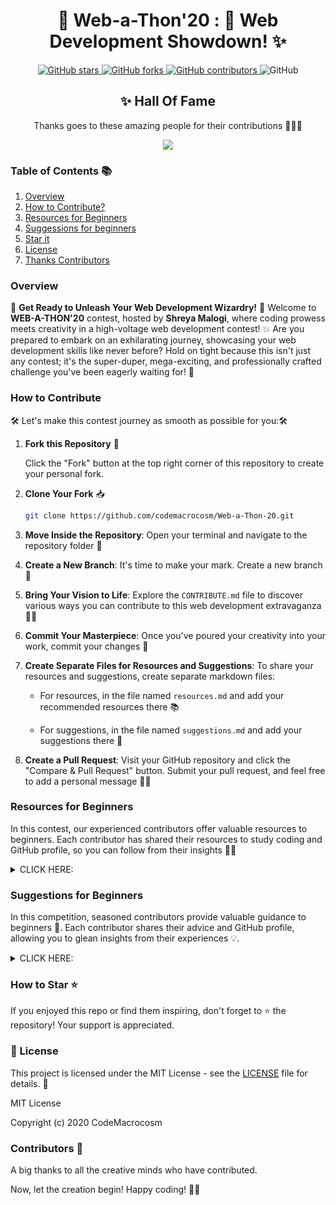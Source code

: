 

<div align="center">

# 🎉 Web-a-Thon'20 : 🚀 Web Development Showdown! ✨

</div>
<p align="center">
  <a href="https://github.com/CodeMacrocosm/Web-a-Thon-20/stargazers">
    <img src="https://img.shields.io/github/stars/CodeMacrocosm/Web-a-Thon-20?style=flat-square" alt="GitHub stars">
  </a>
  <a href="https://github.com/CodeMacrocosm/Web-a-Thon-20/network">
    <img src="https://img.shields.io/github/forks/CodeMacrocosm/Web-a-Thon-20?style=flat-square" alt="GitHub forks">
  </a>
  <a href="https://github.com/codemacrocosm/Web-a-Thon-20/graphs/contributors">
    <img src="https://img.shields.io/github/contributors/codemacrocosm/Web-a-Thon-20.svg" alt="GitHub contributors">
  </a>
  <img src="https://img.shields.io/github/license/CodeMacrocosm/Web-a-Thon-20" alt="GitHub">
</p>

<div align="center">

## ✨ Hall Of Fame

Thanks goes to these amazing people for their contributions 🎉🎉🎉

<a href="https://github.com/codeMacrocosm/Web-a-Thon-20/graphs/contributors">
  <img src="https://contrib.rocks/image?repo=codeMacrocosm/Web-a-Thon-20" />
</a>

</div>




### Table of Contents 📚

1. [Overview](#overview)
2. [How to Contribute?](#how-to-contribute)
3. [Resources for Beginners](https://github.com/CodeMacrocosm/Web-a-Thon-20/edit/master/README.md#resources-for-beginners)
4. [Suggessions for beginners](https://github.com/CodeMacrocosm/Web-a-Thon-20/edit/master/README.md#suggestions-for-beginners)
5. [Star it](#how-to-star-)
6. [License](#-license)
7. [Thanks Contributors](#contributors-)


### Overview

🌟 **Get Ready to Unleash Your Web Development Wizardry!** 🌟 Welcome to **WEB-A-THON'20** contest, hosted by **Shreya Malogi**, where coding prowess meets creativity in a high-voltage web development contest! 💥 Are you prepared to embark on an exhilarating journey, showcasing your web development skills like never before? Hold on tight because this isn't just any contest; it's the super-duper, mega-exciting, and professionally crafted challenge you've been eagerly waiting for! 🚀




###  How to Contribute

🛠️ Let's make this contest journey as smooth as possible for you:🛠️

1. **Fork this Repository** 🍴

   Click the "Fork" button at the top right corner of this repository to create your personal fork.

2. **Clone Your Fork** 📥

   ```bash
   git clone https://github.com/codemacrocosm/Web-a-Thon-20.git
   ```

3. **Move Inside the Repository**: Open your terminal and navigate to the repository folder 📂

4. **Create a New Branch**: It's time to make your mark. Create a new branch 🌱

5. **Bring Your Vision to Life**: Explore the `CONTRIBUTE.md` file to discover various ways you can contribute to this web development extravaganza 🚀💡

6. **Commit Your Masterpiece**: Once you've poured your creativity into your work, commit your changes 🎨

7. **Create Separate Files for Resources and Suggestions**: To share your resources and suggestions, create separate markdown files:
   
    - For resources, in the file named `resources.md` and add your recommended resources there 📚

    - For suggestions, in the file named `suggestions.md` and add your suggestions there 💬


8. **Create a Pull Request**: Visit your GitHub repository and click the "Compare & Pull Request" button. Submit your pull request, and feel free to add a personal message 🚀💬

### Resources for Beginners

In this contest, our experienced contributors offer valuable resources to beginners. Each contributor has shared their resources to study coding and GitHub profile, so you can follow from their insights 🚀💡

<details>
<summary>CLICK HERE: </summary>


| GitHub Profile                                     | Resources                                                                                                                                                                           |
| ------------------------------------------------- | ----------------------------------------------------------------------------------------------------------------------------------------------------------------------------------- |
| [Anuj-Khadka](https://github.com/Anuj-Khadka)     | [Telusko](https://www.youtube.com/channel/UC59K-uG2A5ogwIrHw4bmlEg), [Codewithharry](https://www.youtube.com/channel/UCeVMnSShP_Iviwkknt83cww),  |
| [hemabhagnani](https://github.com/hemabhagnani) | [Flutter beginner Tutorial](https://www.youtube.com/watch?v=1ukSR1GRtMU&list=PL4cUxeGkcC9jLYyp2Aoh6hcWuxFDX6PBJ).                                                                   |
| [anjalisoni3655](https://github.com/anjalisoni3655) | [Sololearn](https://www.sololearn.com/).                                                                                                                                          |
| [prakash-sah-lab](https://github.com/prakash-sah-lab) | [Mr sir G](https://youtu.be/wdejN42iSEY).                                                                                                                                     |
| [shruthi-kotawar](https://github.com/shruthi-kotawar) | [nptel](https://nptel.ac.in/).                                                                                                                                                   |
| [sameera-7](https://github.com/sameera-7)         | [Khan Academy](https://www.khanacademy.org/).                                                                                                                                     |
| [shruthi-kotawar](https://github.com/shruthi-kotawar) | [nptel](https://nptel.ac.in/).                                                                                                                                                   |
| [niharikaponugoti](https://github.com/niharikaponugoti) | [edwisely](https://www.edwisely.com/).                                                                                                                                         |
| [chandrasangna.noundla](https://github.com/chandrasangna.noundla) | [coursera](https://www.coursera.org/).                                                                                                                                     |
| [dragon-fly-dev](https://github.com/dragon-fly-dev) | [openclassroom](https://www.openclassroom.com/).                                                                                                                                   |
| [srujana-55](https://GitHub.com/srujana-55)       | [swoyam](https://www.swoyam.org/).                                                                                                                                              |
| [Anwarali](https://github.com/Anwarali)           | [Free Code camp](https://www.freecodecamp.org/).                                                                                                                                 |
| [Brunopbb](https://github.com/Brunopbb)           | [CBFCursos](https://www.youtube.com/user/canalfessorbruno).                                                                                                                       |
| [jyoti88](https://github.com/jyoti88)             | [Mr sir G](https://youtu.be/wdejN42iSEY), [Khan Academy](https://www.khanacademy.org/).                                                                                           |
| [Bhargavirudravarapu](https://github.com/Bhargavirudravarapu) | [unschool](https://www.unschool.in).                                                                                                                                          |
| [Sahil-k1509](https://github.com/Sahil-k1509)     | [Tech With Tim](https://www.youtube.com/channel/UC4JX40jDee_tINbkjycV4Sg), [Freecodecamp](https://www.youtube.com/channel/UC8butISFwT-Wl7EV0hUK0BQ),|
| [parth93QA](https://github.com/parth93QA)         | [Colt Steele](https://www.youtube.com/c/ColtSteeleCode/playlists), [The New Boston](https://www.youtube.com/user/thenewboston),  |
| [GabbyJ](https://github.com/GabbyJ)               | [Angela Yu's ](https://www.udemy.com/course/the-complete-web-development-bootcamp/), [Mike Dane](https://www.youtube.com/playlist?list=PLLAZ4kZ9dFpMMs5lskzBApYXn0bl7emsW).                                  |
| [Shubhani](https://github.com/Shubhani)           | [coursera](https://www.coursera.org).                                                                                                                                           |
| [ak0982](https://github.com/ak0982)               | [interviewbit](https://www.interviewbit.com/).                                                                                                                                  |                                                                                                  |
| [zomsik](https://github.com/zomsik)               | [automatetheboringstuff](https://automatetheboringstuff.com).                                                                                                                     |
| [coderninjakashyap](https://github.com/coderninjakashyap) | [Coding Omega](https://www.youtube.com/c/codingomega)                                                                                   |
| [sadopsa](https://github.com/sadopsa)             | [w33schools](https://www.w3schools.com/).                                                                                                                                       |
| [noob3426](https://github.com/noob3426)           | [codeforces](https://codeforces.com/).                                                                                                                                         |
| [Anushree176](https://github.com/Anushree176)     | [GeeksForGeeks](https://www.geeksforgeeks.org/), [Codecademy](https://www.codecademy.com/),                                                 |
| [sanyammm](https://github.com/sanyammm)           | [Apni Kaksha](https://www.youtube.com/channel/UCF7BExjT2zH_mmyqOB139Dg), [Frontend Mentor](https://www.frontendmentor.io/challenges),.               |
| [Ocoderdude](https://github.com/Ocoderdude/)      | [Traversy Media](https://www.youtube.com/user/TechGuyWeb), . |
| [aastha271100](https://github.com/aastha271100)   | [Leetcode](https://www.leetcode.com), [Hackerrank](https://www.hackerrank.com), [Coursera](https://www.coursera.org).                                                           |
| [DekyDesigns](https://github.com/DekyDesigns)     | [Code Pen](https://codepen.io/),  |                    
| [Areen161](https://github.com/Areen161)           | [Sololearn](https://www.sololearn.com/).       |


</details>
                                                          
### Suggestions for Beginners


In this competition, seasoned contributors provide valuable guidance to beginners 🚀. Each contributor shares their advice and GitHub profile, allowing you to glean insights from their experiences 💡.

<details>
<summary>CLICK HERE: </summary>

| GitHub Profile with Link | Suggestion                                                                                                                                                                                                                                                                                                                                                                                                                       |
| ----------------------- | --------------------------------------------------------------------------------------------------------------------------------------------------------------------------------------------------------------------------------------------------------------------------------------------------------------------------------------------------------------------------------------------------------------------------------- |
| [hemabhagnani50](https://github.com/hemabhagnani50) | Do not worry that others are better than you; just keep in mind that you can and you will.                                                                                                                                                                                                                                                                          |
| [uzumakinaruto96](https://github.com/uzumakinaruto96) | Always believe in yourself.                                                                                                                                                                                                                                                                                                                                                                                                     |
| [Abhishek765](https://github.com/Abhishek765) | Learn complete web development from HTML, CSS, JS to backend and Deployment too!! Follow the Link.                                                                                                                                                                                                                                                                                                                             |
| [Snehakri022](https://github.com/Snehakri022) | Don’t give up early; It may take weeks to get started.                                                                                                                                                                                                                                                                                                                                                                          |
| [anjalisoni3655](https://github.com/anjalisoni3655) | Explore different fields be it machine learning, development, cyber security, etc. at least once. Don't go with the current trend. Be yourself 🙂.                                                                                                                                                                                                                                                                               |
| [MousumiDas625](https://github.com/MousumiDas625) | First, go through some videos relating to all the functionalities on GitHub, then start by editing some README files and sending those as PR's. You will feel more comfortable in solving the issues and contributing to the domain(s) of your interest.                                                                                                                                                                             |
| [prakash-sah-lab](https://github.com/prakash-sah-lab) | Don't think coding is hard. Start learning from the zero level; firstly, watch some videos and know about the language.                                                                                                                     |
| [shruthi-kotawar](https://github.com/shruthi-kotawar) | Never sit for long between programming. Resolve real hard problems by taking a walk.                                                                                                                                                              |
| [RD91](https://github.com/RD91) | For learning anything, you don't need to pay for it; you can get it on YouTube, the best place to learn.                                                                                                                                         |
| [sameera-7](https://github.com/sameera-7) | Use Version Control Software.                                                                                                                                                                                                                   |
| [Niharikaponugoti](https://github.com/Niharikaponugoti) | Learn by doing. Always play with the code while learning.                                                                                                                                                                                       |
| [shruthi-kotawar](https://github.com/shruthi-kotawar) | Starting your software development career can be scary, but also very exciting.                                                                                                                                                                   |
| [GitHub.com/srujana-55](https://github.com/srujana-55) | Don't be afraid of coding; you have to start from the basics.                                                                                                                                                                                    |
| [parth93QA](https://github.com/parth93QA) | Practice and learn; do not worry about your mistakes; you will eventually find your way.                                                                                                                                                        |
| [MasterBrian99](https://github.com/MasterBrian99) | No one is perfect; that's why IDE has autocompletion. Never give up, always be yourself.                                                                                                                                                       |
| [Shubhani25](https://github.com/Shubhani25) | Start everything from basics and do not worry at all. Practicing and doing everything on your own will fill you with confidence, and then your hard work will pay off. Don't ever feel low; everything will be by your side.                                                                              |
| [vivi3008](https://github.com/vivi3008) | Persist even when you think you will not succeed.                                                                                                                                                                                               |
| [imCHiGi](https://github.com/imCHiGi) | Always play with the code while learning and pick a project you like. Try to enhance it every time you learn a new concept.                                                                                                                     |
| [pahlevikun](https://github.com/pahlevikun) | Always learn something new every day.                                                                                                                                                                                                           |
| [harpreet199](https://github.com/harpreet199) | Understand your field of interest, focus on one field, and master it while moving towards other technology.                                                                                                                                   |
| [Ocoderdude](https://github.com/Ocoderdude/) | Do not memorize solutions to competitive problems; instead, understand the logic or the pattern used in the problem. Try to make your code optimized with good space and time complexity.                                                                                                                   |

</details>


### How to Star ⭐

If you enjoyed this repo or find them inspiring, don't forget to ⭐ the repository! Your support is appreciated.

### 📄 License

This project is licensed under the MIT License - see the [LICENSE](LICENSE) file for details. 📜

MIT License

Copyright (c) 2020 CodeMacrocosm


### Contributors 🙌

A big thanks to all the creative minds who have contributed.

Now, let the creation begin! Happy coding! 🎨✨



